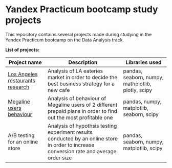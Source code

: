 # Yandex Practicum bootcamp study projects
 This repository contains several projects made during studying in the Yandex Practicum bootcamp on the Data Analysis track.

 **List of projects:**

| Project name | Description | Libraries used |
| ----- | ------ | ---- |
| [Los Angeles restaurants research](#yandex-practicum-bootcamp-study-projects/los-angeles-restaurants-research) | Analysis of LA eateries market in order to decide the best business strategy for a new cafe| pandas, seaborn, numpy, mathplotlib, plotly, scipy|
| [Megaline users behaviour](#/megaline-users-behaviour/README.md) | Analysis of  behaviour of Megaline users of 2 different prepaid plans in order to find out the most profitable one | pandas, numpy, matplotlib, seaborn, scipy |
| A/B testing for an online store | Analysis of hypothsis testing experiment results conducted by an online store in order to increase conversion rate and average order size | pandas, seaborn, numpy, matplotlib, scipy |